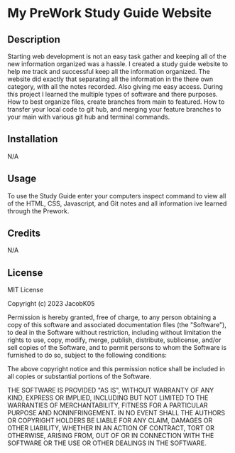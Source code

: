 # My PreWork Study Guide Website

## Description


Starting web development is not an easy task gather and keeping all of the new information organized was a hassle. I created a study guide website to help me track and successful keep all the information organized. The website did exactly that separating all the information in the there own category, with all the notes recorded. Also giving me easy access. During this project I learned the multiple types of software and there purposes. How to best organize files, create branches from main to featured. How to transfer your local code to git hub, and merging your feature branches to your main with various git hub and terminal commands.

## Installation

N/A

## Usage

To use the Study Guide enter your computers inspect command to view all of the HTML, CSS, Javascript, and Git notes and all information ive learned through the Prework. 

## Credits

N/A

## License
MIT License

Copyright (c) 2023 JacobK05

Permission is hereby granted, free of charge, to any person obtaining a copy
of this software and associated documentation files (the "Software"), to deal
in the Software without restriction, including without limitation the rights
to use, copy, modify, merge, publish, distribute, sublicense, and/or sell
copies of the Software, and to permit persons to whom the Software is
furnished to do so, subject to the following conditions:

The above copyright notice and this permission notice shall be included in all
copies or substantial portions of the Software.

THE SOFTWARE IS PROVIDED "AS IS", WITHOUT WARRANTY OF ANY KIND, EXPRESS OR
IMPLIED, INCLUDING BUT NOT LIMITED TO THE WARRANTIES OF MERCHANTABILITY,
FITNESS FOR A PARTICULAR PURPOSE AND NONINFRINGEMENT. IN NO EVENT SHALL THE
AUTHORS OR COPYRIGHT HOLDERS BE LIABLE FOR ANY CLAIM, DAMAGES OR OTHER
LIABILITY, WHETHER IN AN ACTION OF CONTRACT, TORT OR OTHERWISE, ARISING FROM,
OUT OF OR IN CONNECTION WITH THE SOFTWARE OR THE USE OR OTHER DEALINGS IN THE
SOFTWARE.
